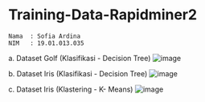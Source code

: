 # Training-Data-Rapidminer2
```
Nama  : Sofia Ardina
NIM   : 19.01.013.035
```
a. Dataset Golf (Klasifikasi - Decision Tree)
  ![image](https://user-images.githubusercontent.com/105371183/197683840-b9ecc59a-3567-4441-aa76-51b85e151d1e.png)

b. Dataset Iris (Klasifikasi - Decision Tree)
  ![image](https://user-images.githubusercontent.com/105371183/197684163-c5718ead-b9dd-445c-873b-34d7ce52e8d6.png)

c. Dataset Iris (Klastering - K- Means)
  ![image](https://user-images.githubusercontent.com/105371183/197687902-3c906eb3-08e5-4abf-bfe6-b91fc81a7418.png)
